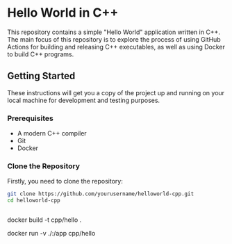 # Hello World in C++

This repository contains a simple "Hello World" application written in C++. The main focus of this repository is to explore the process of using GitHub Actions for building and releasing C++ executables, as well as using Docker to build C++ programs.

## Getting Started

These instructions will get you a copy of the project up and running on your local machine for development and testing purposes.

### Prerequisites

- A modern C++ compiler
- Git
- Docker

### Clone the Repository

Firstly, you need to clone the repository:

```bash
git clone https://github.com/yourusername/helloworld-cpp.git
cd helloworld-cpp



```
docker build -t cpp/hello .

docker run -v ./:/app cpp/hello
```